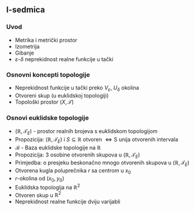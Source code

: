 ## I-sedmica
### Uvod
- Metrika i metrički prostor
- Izometrija
- Gibanje
- $\varepsilon$-$\delta$ neprekidnost realne funkcije u tački

### Osnovni koncepti topologije
- Neprekidnost funkcije u tački preko $V_\varepsilon$, $U_\delta$ okolina
- Otvoreni skup (u euklidskoj topologiji)
- Topološki prostor $(X, \mathcal{T})$

### Osnovi euklidske topologije
- $(\mathbb R, \mathcal{T}_E)$ - prostor realnih brojeva s euklidskom topologijom
- Propozicija: $(\mathbb R, \mathcal{T}_E)$ i $S \subseteq \mathbb R \text{ otvoren } \iff \text{S unija otvorenih intervala}$
- $\mathcal B$ - Baza euklidske topologije na $\mathbb R$
- Propozicija: 3 osobine otvorenih skupova u $(\mathbb R, \mathcal{T}_E)$
- Primjedba: o presjeku beskonačno mnogo otvorenih skupova u $(\mathbb R, \mathcal{T}_E)$
- Otvorena kugla poluprečnika $r$ sa centrom u $x_0$
- $r$-okolina od $(x_0, y_0)$
- Euklidska topologija na $\mathbb{R}^2$
- Otvoren skup u $\mathbb{R}^2$
- Neprekidnost realne funkcije dviju varijabli